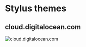 # Stylus themes


## cloud.digitalocean.com

![cloud.digitalocean.com](https://gitlab.com/renegadevi/stylus-themes/raw/master/cloud.digitalocean.com.png)
